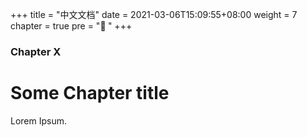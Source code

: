 +++
title = "中文文档"
date = 2021-03-06T15:09:55+08:00
weight = 7
chapter = true
pre = "<b>📜 </b>"
+++

### Chapter X

# Some Chapter title

Lorem Ipsum.